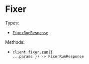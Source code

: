 # Fixer

Types:

- <code><a href="./src/resources/fixer.ts">FixerRunResponse</a></code>

Methods:

- <code title="post /v1/fixer">client.fixer.<a href="./src/resources/fixer.ts">run</a>({ ...params }) -> FixerRunResponse</code>
